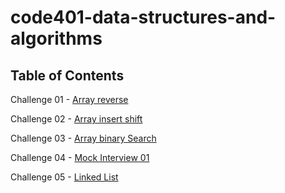 # code401-data-structures-and-algorithms

## Table of Contents

Challenge 01 - [Array reverse](challenge-01/README.md)

Challenge 02 - [Array insert shift](challenge-02/README.md)

Challenge 03 - [Array binary Search](challenge-03/README.md)

Challenge 04 - [Mock Interview 01](challenge-04/README.md)

Challenge 05 - [Linked List](challenge-05/README.md)
